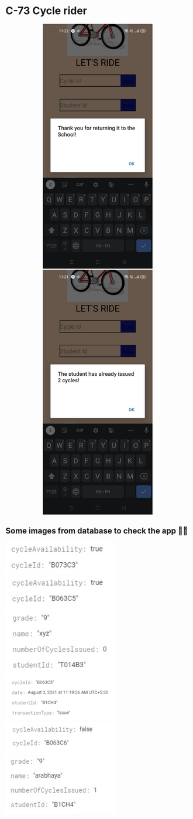 # C-73 Cycle rider
<p align="center">
  <img src="https://github.com/Arabhya07092007/C-73-Cycle-ride/blob/main/img1.jpeg?raw=true" width="300" title="hover text">
   <img src="https://github.com/Arabhya07092007/C-73-Cycle-ride/blob/main/img2.jpeg?raw=true" width="300" title="hover text">
</p>
<p align="center">
  <h2>Some images from database to check the app 🙂😄</h2>
  <img src="https://github.com/Arabhya07092007/C-73-Cycle-ride/blob/main/img3.jpeg?raw=true" width="300" title="hover text">
   <img src="https://github.com/Arabhya07092007/C-73-Cycle-ride/blob/main/img4.jpeg?raw=true" width="300" title="hover text">
   <img src="https://github.com/Arabhya07092007/C-73-Cycle-ride/blob/main/img5.jpeg?raw=true" width="300" title="hover text">
   <img src="https://github.com/Arabhya07092007/C-73-Cycle-ride/blob/main/img6.jpeg?raw=true" width="300" title="hover text">
   <img src="https://github.com/Arabhya07092007/C-73-Cycle-ride/blob/main/img7.jpeg?raw=true" width="300" title="hover text">
   <img src="https://github.com/Arabhya07092007/C-73-Cycle-ride/blob/main/img8.jpeg?raw=true" width="300" title="hover text">
</p>
